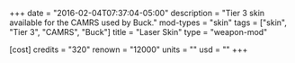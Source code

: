 +++
date = "2016-02-04T07:37:04-05:00"
description = "Tier 3 skin available for the CAMRS used by Buck."
mod-types = "skin"
tags = ["skin", "Tier 3", "CAMRS", "Buck"]
title = "Laser Skin"
type = "weapon-mod"

[cost]
  credits = "320"
  renown = "12000"
  units = ""
  usd = ""
+++
